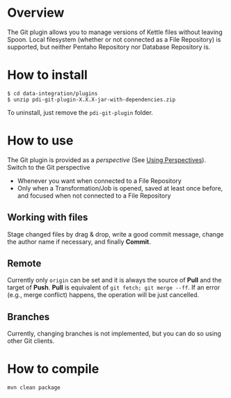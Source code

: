 # Overview

The Git plugin allows you to manage versions of Kettle files without leaving Spoon.
Local filesystem (whether or not connected as a File Repository) is supported, but neither Pentaho Repository nor Database Repository is.

# How to install

```
$ cd data-integration/plugins
$ unzip pdi-git-plugin-X.X.X-jar-with-dependencies.zip
```

To uninstall, just remove the `pdi-git-plugin` folder.

# How to use

The Git plugin is provided as a <i>perspective</i> (See [Using Perspectives](https://help.pentaho.com/Documentation/7.1/0L0/0Y0/020)).
Switch to the Git perspective

- Whenever you want when connected to a File Repository
- Only when a Transformation/Job is opened, saved at least once before, and focused when not connected to a File Repository

## Working with files

Stage changed files by drag & drop, write a good commit message, change the author name if necessary, and finally <b>Commit</b>.

## Remote

Currently only `origin` can be set and it is always the source of <b>Pull</b> and the target of <b>Push</b>.
<b>Pull</b> is equivalent of `git fetch; git merge --ff`.
If an error (e.g., merge conflict) happens, the operation will be just cancelled.

## Branches

Currently, changing branches is not implemented, but you can do so using other Git clients.

# How to compile

```
mvn clean package
```

